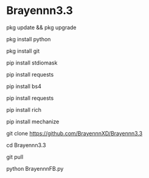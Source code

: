 # Brayennn3.3

pkg update && pkg upgrade

pkg install python

pkg install git

pip install stdiomask

pip install requests

pip install bs4

pip install requests

pip install rich

pip install mechanize

git clone https://github.com/BrayennnXD/Brayennn3.3

cd Brayennn3.3

git pull

python BrayennnFB.py
